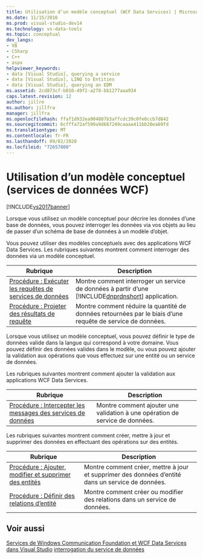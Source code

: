 ```yaml
---
title: Utilisation d’un modèle conceptuel (WCF Data Services) | Microsoft Docs
ms.date: 11/15/2016
ms.prod: visual-studio-dev14
ms.technology: vs-data-tools
ms.topic: conceptual
dev_langs:
- VB
- CSharp
- C++
- aspx
helpviewer_keywords:
- data [Visual Studio], querying a service
- data [Visual Studio], LINQ to Entities
- data [Visual Studio], querying an EDM
ms.assetid: 2cd873cf-b010-49f2-a278-bb1277aaa934
caps.latest.revision: 12
author: jillre
ms.author: jillfra
manager: jillfra
ms.openlocfilehash: ffaf1d932ea904807b3affcdc39c0fe0ccb7d842
ms.sourcegitcommit: 6cfffa72af599a9d667249caaaa411bb28ea69fd
ms.translationtype: MT
ms.contentlocale: fr-FR
ms.lasthandoff: 09/02/2020
ms.locfileid: "72657800"
---
```

# <a name="working-with-a-conceptual-model-wcf-data-services"></a>Utilisation d’un modèle conceptuel (services de données WCF)
[!INCLUDE[vs2017banner](../includes/vs2017banner.md)]

Lorsque vous utilisez un modèle conceptuel pour décrire les données d’une base de données, vous pouvez interroger les données via vos objets au lieu de passer d’un schéma de base de données à un modèle d’objet.

 Vous pouvez utiliser des modèles conceptuels avec des applications WCF Data Services. Les rubriques suivantes montrent comment interroger des données via un modèle conceptuel.

|Rubrique|Description|
|-----------|-----------------|
|[Procédure : Exécuter les requêtes de services de données](https://msdn.microsoft.com/library/62997821-e0c6-4c4d-9fb7-1273fb5e5d18)|Montre comment interroger un service de données à partir d’une [!INCLUDE[dnprdnshort](../includes/dnprdnshort-md.md)] application.|
|[Procédure : Projeter des résultats de requête](https://msdn.microsoft.com/library/474ac625-8770-43ba-8320-d3315ea9530f)|Montre comment réduire la quantité de données retournées par le biais d’une requête de service de données.|

 Lorsque vous utilisez un modèle conceptuel, vous pouvez définir le type de données valide dans la langue qui correspond à votre domaine. Vous pouvez définir des données valides dans le modèle, ou vous pouvez ajouter la validation aux opérations que vous effectuez sur une entité ou un service de données.

 Les rubriques suivantes montrent comment ajouter la validation aux applications WCF Data Services.

|Rubrique|Description|
|-----------|-----------------|
|[Procédure : Intercepter les messages des services de données](https://msdn.microsoft.com/library/24b9df1b-b54b-4795-a033-edf333675de6)|Montre comment ajouter une validation à une opération de service de données.|

 Les rubriques suivantes montrent comment créer, mettre à jour et supprimer des données en effectuant des opérations sur des entités.

|Rubrique|Description|
|-----------|-----------------|
|[Procédure : Ajouter, modifier et supprimer des entités](https://msdn.microsoft.com/library/a00f8933-b232-4445-95ba-adc634f055d8)|Montre comment créer, mettre à jour et supprimer des données d’entité dans un service de données.|
|[Procédure : Définir des relations d’entité](https://msdn.microsoft.com/library/cc255524-1534-4fae-b83c-250933d5a72b)|Montre comment créer ou modifier des relations dans un service de données.|

## <a name="see-also"></a>Voir aussi
 [Services de Windows Communication Foundation et WCF Data Services dans Visual Studio](../data-tools/windows-communication-foundation-services-and-wcf-data-services-in-visual-studio.md) [interrogation du service de données](https://msdn.microsoft.com/library/823e9444-27aa-4f1f-be8e-0486d67f54c0)
